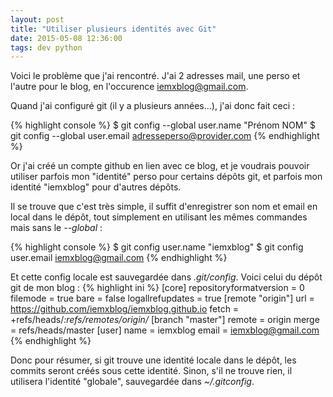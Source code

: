 ```yaml
---
layout: post
title: "Utiliser plusieurs identités avec Git"
date: 2015-05-08 12:36:00
tags: dev python
---
```


Voici le problème que j'ai rencontré. J'ai 2 adresses mail, une perso et l'autre pour le blog, en l'occurence [iemxblog@gmail.com](mailto:iemxblog@gmail.com). 

Quand j'ai configuré git (il y a plusieurs années...), j'ai donc fait ceci :

{% highlight console %}
$ git config --global user.name "Prénom NOM"
$ git config --global user.email adresseperso@provider.com
{% endhighlight %}

Or j'ai créé un compte github en lien avec ce blog, et je voudrais pouvoir utiliser parfois mon "identité" perso pour certains dépôts git, et parfois mon identité "iemxblog" pour d'autres dépôts.

Il se trouve que c'est très simple, il suffit d'enregistrer son nom et email en local dans le dépôt, tout simplement en utilisant les mêmes commandes mais sans le *--global* :

{% highlight console %}
$ git config user.name "iemxblog"
$ git config user.email iemxblog@gmail.com
{% endhighlight %}

Et cette config locale est sauvegardée dans *.git/config*. Voici celui du dépôt git de mon blog :
{% highlight ini %}
[core]
	repositoryformatversion = 0
	filemode = true
	bare = false
	logallrefupdates = true
[remote "origin"]
	url = https://github.com/iemxblog/iemxblog.github.io
	fetch = +refs/heads/*:refs/remotes/origin/*
[branch "master"]
	remote = origin
	merge = refs/heads/master
[user]
	name = iemxblog
	email = iemxblog@gmail.com
{% endhighlight %}

Donc pour résumer, si git trouve une identité locale dans le dépôt, les commits seront créés sous cette identité. Sinon, s'il ne trouve rien, il utilisera l'identité "globale", sauvegardée dans *~/.gitconfig*.

